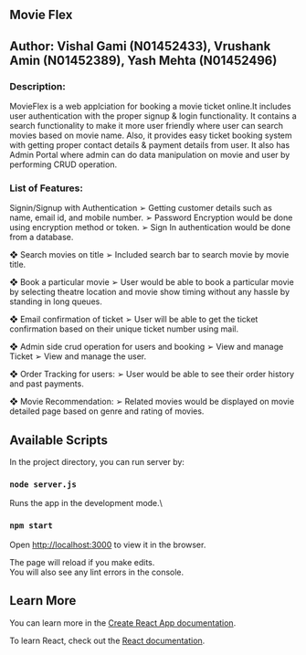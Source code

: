 ## Movie Flex 

## Author: Vishal Gami (N01452433), Vrushank Amin (N01452389), Yash Mehta (N01452496)

### Description:

MovieFlex is a web applciation for booking a movie ticket online.It includes user authentication with the proper signup & login functionality. It contains a search functionality to make it more user friendly where user can search movies based on movie name. Also, it provides easy ticket booking system with getting proper contact details & payment details from user. It also has Admin Portal where admin can do data manipulation on movie and user by performing CRUD operation. 

### List of Features:

Signin/Signup with Authentication
    ➢ Getting customer details such as name, email id, and mobile number.
    ➢ Password Encryption would be done using encryption method or token.
    ➢ Sign In authentication would be done from a database.

❖ Search movies on title
    ➢ Included search bar to search movie by movie title.

❖ Book a particular movie
    ➢ User would be able to book a particular movie by selecting theatre location and movie show timing without any hassle by standing in long queues.

❖ Email confirmation of ticket
    ➢ User will be able to get the ticket confirmation based on their unique ticket number using mail.

❖ Admin side crud operation for users and booking
    ➢ View and manage Ticket
    ➢ View and manage the user.

❖ Order Tracking for users:
    ➢ User would be able to see their order history and past payments.

❖ Movie Recommendation:
    ➢ Related movies would be displayed on movie detailed page based on genre and rating of movies.

## Available Scripts

In the project directory, you can run server by:

### `node server.js`

Runs the app in the development mode.\

### `npm start`

Open [http://localhost:3000](http://localhost:3000) to view it in the browser.

The page will reload if you make edits.\
You will also see any lint errors in the console.
## Learn More

You can learn more in the [Create React App documentation](https://facebook.github.io/create-react-app/docs/getting-started).

To learn React, check out the [React documentation](https://reactjs.org/).